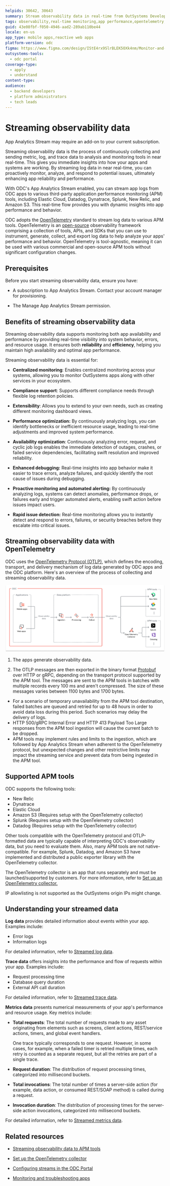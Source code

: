 ```yaml
---
helpids: 30642, 30643
summary: Stream observability data in real-time from OutSystems Developer Cloud (ODC) to various APM tools using OpenTelemetry framework.
tags: observability,real-time monitoring,app performance,opentelemetry,apm tools
guid: 43e08fbf-f050-4946-aad2-289ab110be44
locale: en-us
app_type: mobile apps,reactive web apps
platform-version: odc
figma: https://www.figma.com/design/IStE4rx9SlrBLEK5OXk4nm/Monitor-and-troubleshoot-apps?node-id=3789-252
outsystems-tools:
  - odc portal
coverage-type:
  - apply
  - understand
content-type: 
audience:
  - backend developers
  - platform administrators
  - tech leads
---
```


# Streaming observability data

<div class="info" markdown="1">

App Analytics Stream may require an add-on to your current subscription.

</div>

Streaming observability data is the process of continuously collecting and sending metric, log, and trace data to analysis and monitoring tools in near real-time. This gives you immediate insights into how your apps and systems are working. By streaming log data in near real-time, you can proactively monitor, analyze, and respond to potential issues, ultimately enhancing app reliability and performance.

With ODC's App Analytics Stream enabled, you can stream app logs from ODC apps to various third-party application performance monitoring (APM) tools, including Elastic Cloud, Datadog, Dynatrace, Splunk, New Relic, and Amazon S3. This real-time flow provides you with dynamic insights into app performance and behavior. 

ODC adopts the [OpenTelemetry](https://opentelemetry.io/) standard to stream log data to various APM tools. OpenTelemetry is an [open-source](https://github.com/open-telemetry) observability framework comprising a collection of tools, APIs, and SDKs that you can use to instrument, generate, collect, and export log data to help analyze your apps' performance and behavior. OpenTelemetry is tool-agnostic, meaning it can be used with various commercial and open-source APM tools without significant configuration changes.

## Prerequisites

Before you start streaming observability data, ensure you have:

* A subscription to App Analytics Stream. Contact your account manager for provisioning.

* The Manage App Analytics Stream permission.

## Benefits of streaming observability data

Streaming observability data supports monitoring both app availability and performance by providing real-time visibility into system behavior, errors, and resource usage. It ensures both **reliability** and **efficiency**, helping you maintain high availability and optimal app performance.

Streaming observability data is essential for:

* **Centralized monitoring**: Enables centralized monitoring across your systems, allowing you to monitor OutSystems apps along with other services in your ecosystem.

* **Compliance support**: Supports different compliance needs through flexible log retention policies.

* **Extensibility**: Allows you to extend to your own needs, such as creating different monitoring dashboard views.

* **Performance optimization:** By continuously analyzing logs, you can identify bottlenecks or inefficient resource usage, leading to real-time adjustments and improved system performance.

* **Availability optimization**: Continuously analyzing error, request, and cyclic job logs enables the immediate detection of outages, crashes, or failed service dependencies, facilitating swift resolution and improved reliability.

* **Enhanced debugging:** Real-time insights into app behavior make it easier to trace errors, analyze failures, and quickly identify the root cause of issues during debugging.

* **Proactive monitoring and automated alerting:** By continuously analyzing logs, systems can detect anomalies, performance drops, or failures early and trigger automated alerts, enabling swift action before issues impact users.

* **Rapid issue detection:** Real-time monitoring allows you to instantly detect and respond to errors, failures, or security breaches before they escalate into critical issues.  

## Streaming observability data with OpenTelemetry

ODC uses the [OpenTelemetry Protocol (OTLP)](https://opentelemetry.io/docs/specs/otel/protocol/), which defines the encoding, transport, and delivery mechanism of log data generated by ODC apps and the ODC platform. Here's an overview of the process of collecting and streaming observability data.

![Diagram showing the flow of observability data from ODC applications to APM tools via ingestion, processing, and delivery stages, including the use of OpenTelemetry Collector.](images/app-analytics-flow-diag.png "Overview of the process of collecting and streaming observability data")

1. The apps generate observability data.

1. The OTLP messages are then exported in the binary format [Protobuf](https://protobuf.dev/) over HTTP or gRPC, depending on the transport protocol supported by the APM tool. The messages are sent to the APM tools in batches with multiple records every 100 ms and aren't compressed. The size of these messages varies between 1100 bytes and 1700 bytes.

<div class="info" markdown="1">

* For a scenario of temporary unavailability from the APM tool destination, failed batches are queued and retried for up to 48 hours in order to avoid data loss during this period. Such scenarios may delay the delivery of logs.
* HTTP 500/gRPC Internal Error and HTTP 413 Payload Too Large responses from the APM tool ingestion will cause the current batch to be dropped.
* APM tools may implement rules and limits to the ingestion, which are followed by App Analytics Stream when adherent to the OpenTelemetry protocol, but unexpected changes and other restrictive limits may impact the streaming service and prevent data from being ingested in the APM tool.

</div>

## Supported APM tools

ODC supports the following tools:

* New Relic
* Dynatrace
* Elastic Cloud
* Amazon S3 (Requires setup with the OpenTelemetry collector)
* Splunk (Requires setup with the OpenTelemetry collector)
* Datadog (Requires setup with the OpenTelemetry collector)

<div class="info" markdown="1">

Other tools compatible with the OpenTelemetry protocol and OTLP-formatted data are typically capable of interpreting ODC's observability data, but you need to evaluate them. Also, many APM tools are not native-compatible. For example, Splunk, Datadog, and Amazon S3 have implemented and distributed a public exporter library with the OpenTelemetry collector. 

The OpenTelemetry collector is an app that runs separately and must be launched/supported by customers. For more information, refer to [Set up an OpenTelemetry collector.](stream-app-analytics-opentelemetry.md)

IP allowlisting is not supported as the OutSystems origin IPs might change.

</div>

## Understanding your streamed data

**Log data** provides detailed information about events within your app. Examples include:

* Error logs
* Information logs

For detailed information, refer to [Streamed log data](stream-app-analytics-log-ref.md).

**Trace data** offers insights into the performance and flow of requests within your app. Examples include:

* Request processing time
* Database query duration
* External API call duration

For detailed information, refer to [Streamed trace data](stream-app-analytics-traces-ref.md).

**Metrics data** presents numerical measurements of your app's performance and resource usage. Key metrics include:

*  **Total requests**: The total number of requests made to any asset originating from elements such as screens, client actions, REST/service actions, timers, and global event handlers. 

    <div class="info" markdown="1">

    One trace typically corresponds to one request. However, in some cases, for example, when a failed timer is retried multiple times, each retry is counted as a separate request, but all the retries are part of a single trace.

    </div>

* **Request duration**: The distribution of request processing times, categorized into millisecond buckets.

* **Total invocations**:  The total number of times a server-side action (for example, data action, or consumed REST/SOAP method) is called during a request. 

* **Invocation duration**: The distribution of processing times for the server-side action invocations, categorized into millisecond buckets.

For detailed information, refer to [Streamed metrics data](stream-app-analytics-metrics-ref.md).

## Related resources

* [Streaming observability data to APM tools](stream-app-analytics-overview.md)

* [Set up the OpenTelemetry collector](stream-app-analytics-opentelemetry.md)

* [Configuring streams in the ODC Portal](stream-app-analytics-configure.md)

* [Monitoring and troubleshooting apps](../monitor-apps.md)
